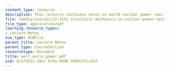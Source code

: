 ```yaml
---
content_type: resource
description: This resource contaions notes on world nuclear power reacter status.
file: /media/courses/22-314j-structural-mechanics-in-nuclear-power-technology-fall-2006/bc57d51228ccbf4a969b1040cf3cc5e3_worl_nucle_power.pdf
file_type: application/pdf
learning_resource_types:
- Lecture Notes
ocw_type: OCWFile
parent_title: Lecture Notes
parent_type: CourseSection
resourcetype: Document
title: worl_nucle_power.pdf
uid: bc57d512-28cc-bf4a-969b-1040cf3cc5e3
---
```

